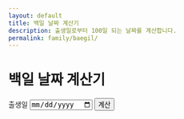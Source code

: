 ```yaml
---
layout: default
title: 백일 날짜 계산기
description: 출생일로부터 100일 되는 날짜를 계산합니다.
permalink: family/baegil/
---
```


# 백일 날짜 계산기
<div class="card" style="max-width:720px;margin:0 auto;">
  <form onsubmit="event.preventDefault();b100();">
    <label>출생일 <input type="date" id="dob100" required></label>
    <button type="submit">계산</button>
  </form>
  <div id="b100-out" class="note"></div>
</div>

<script>
function b100(){
  const v=document.getElementById('dob100').value; if(!v) return;
  const d=new Date(v); d.setDate(d.getDate()+100);
  document.getElementById('b100-out').innerText = `백일: ${d.toISOString().slice(0,10)}`;
}
</script>

